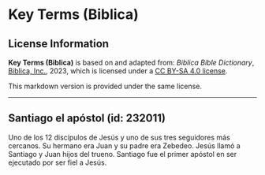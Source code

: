 # Key Terms (Biblica)

## License Information

**Key Terms (Biblica)** is based on and adapted from: _Biblica Bible Dictionary_, [Biblica, Inc.](https://www.biblica.com/), 2023, which is licensed under a [CC BY-SA 4.0 license](https://creativecommons.org/licenses/by-sa/4.0/legalcode.en).

This markdown version is provided under the same license.



--------------------------------

## Santiago el apóstol (id: 232011)

Uno de los 12 discípulos de Jesús y uno de sus tres seguidores más cercanos. Su hermano era Juan y su padre era Zebedeo. Jesús llamó a Santiago y Juan hijos del trueno. Santiago fue el primer apóstol en ser ejecutado por ser fiel a Jesús.


